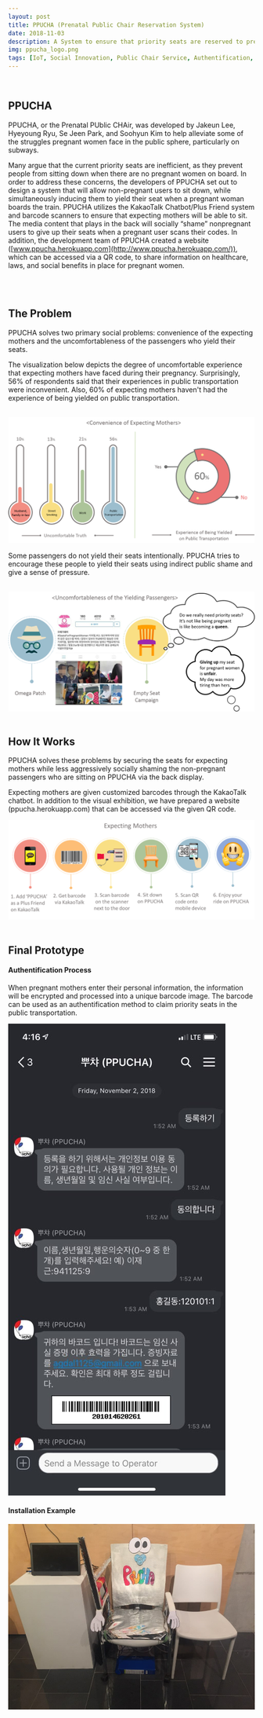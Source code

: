 ```yaml
---
layout: post
title: PPUCHA (Prenatal Public Chair Reservation System)
date: 2018-11-03
description: A System to ensure that priority seats are reserved to pregnant mothers
img: ppucha_logo.png
tags: [IoT, Social Innovation, Public Chair Service, Authentification, Pressure Sensor] 
---
```

<br>

## PPUCHA

PPUCHA, or the Prenatal PUblic CHAir, was developed by Jakeun Lee, Hyeyoung Ryu, Se Jeen Park, and Soohyun Kim to help alleviate some of the struggles pregnant women face in the public sphere, particularly on subways. 

Many argue that the current priority seats are inefficient, as they prevent people from sitting down when there are no pregnant women on board. In order to address these concerns, the developers of PPUCHA set out to design a system that will allow non-pregnant users to sit down, while simultaneously inducing them to yield their seat when a pregnant woman boards the train. PPUCHA utilizes the KakaoTalk Chatbot/Plus Friend system and barcode scanners to ensure that expecting mothers will be able to sit. The media content that plays in the back will socially “shame” nonpregnant users to give up their seats when a pregnant user scans their codes. In addition, the development team of PPUCHA created a website ([www.ppucha.herokuapp.com](http://www.ppucha.herokuapp.com/)), which can be accessed via a QR code, to share information on healthcare, laws, and social benefits in place for pregnant women.

<br>

<br>

## The Problem

PPUCHA solves two primary social problems: convenience of the expecting mothers and the uncomfortableness of the passengers who yield their seats. 

The visualization below depicts the degree of uncomfortable experience that expecting mothers have faced during their pregnancy. Surprisingly, 56% of respondents said that their experiences in public transportation were inconvenient. Also, 60% of expecting mothers haven't had the experience of being yielded on public transportation.

<br>

<img src="../assets/img/ppucha0_1.png">

<br>

Some passengers do not yield their seats intentionally. PPUCHA tries to encourage these people to yield their seats using indirect public shame and give a sense of pressure.

<br>



<img src="../assets/img/ppucha0_2.png">

<br>

<br>

## How It Works

PPUCHA solves these problems by securing the seats for expecting mothers while less aggressively socially shaming the non-pregnant passengers who are sitting on PPUCHA via the back display. 

Expecting mothers are given customized barcodes through the KakaoTalk chatbot. In addition to the visual exhibition, we have prepared a website (ppucha.herokuapp.com) that can be accessed via the given QR code.

<img src="../assets/img/ppucha2.png">

<br>

<br>

## Final Prototype

#### Authentification Process

When pregnant mothers enter their personal information, the information will be encrypted and processed into a unique barcode image. The barcode can be used as an authentification method to claim priority seats in the public transportation.

<img src="../assets/img/ppucha_chat.jpeg">

<br>

#### Installation Example

<img src="../assets/img/ppucha_3.jpg">

